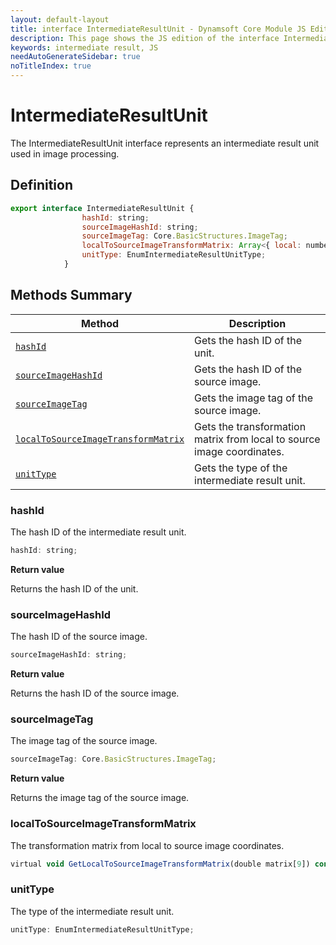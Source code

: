 ```yaml
---
layout: default-layout
title: interface IntermediateResultUnit - Dynamsoft Core Module JS Edition API Reference
description: This page shows the JS edition of the interface IntermediateResultUnit in Dynamsoft Core Module.
keywords: intermediate result, JS
needAutoGenerateSidebar: true
noTitleIndex: true
---
```


# IntermediateResultUnit

The IntermediateResultUnit interface represents an intermediate result unit used in image processing.

## Definition

```js
export interface IntermediateResultUnit {
                hashId: string;
                sourceImageHashId: string;
                sourceImageTag: Core.BasicStructures.ImageTag;
                localToSourceImageTransformMatrix: Array<{ local: number, source: number }>;
                unitType: EnumIntermediateResultUnitType;
            }
```

## Methods Summary

| Method               | Description |
|----------------------|-------------|
| [`hashId`](#hashId) | Gets the hash ID of the unit.|
| [`sourceImageHashId`](#sourceImageHashId) | Gets the hash ID of the source image. |
| [`sourceImageTag`](#sourceImageTag) | Gets the image tag of the source image. |
| [`localToSourceImageTransformMatrix`](#localToSourceImageTransformMatrix) | Gets the transformation matrix from local to source image coordinates. |
| [`unitType`](#unitType) | Gets the type of the intermediate result unit. |

### hashId

The hash ID of the intermediate result unit.

```js
hashId: string;
```

**Return value**

Returns the hash ID of the unit. 

### sourceImageHashId

The hash ID of the source image.

```js
sourceImageHashId: string;
```

**Return value**

Returns the hash ID of the source image.

### sourceImageTag

The image tag of the source image.

```js
sourceImageTag: Core.BasicStructures.ImageTag;
```

**Return value**

Returns the image tag of the source image.

### localToSourceImageTransformMatrix

The transformation matrix from local to source image coordinates.

```js
virtual void GetLocalToSourceImageTransformMatrix(double matrix[9]) const
```

### unitType

The type of the intermediate result unit.

```js
unitType: EnumIntermediateResultUnitType;
```
